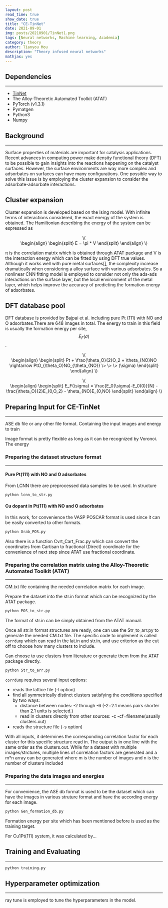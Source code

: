 ```yaml
---
layout: post
read_time: true
show_date: true
title: "CE-TinNet"
date: 2021-09-01
img: posts/20210901/TinNet1.png
tags: [Neural networks, Machine learning, Academia]
category: theory
author: Tianyou Mou
description: "Theory infused neural networks"
mathjax: yes
---
```


## Dependencies
----------------
- [TinNet](https://github.com/hlxin/tinnet) 
- The Alloy-Theoretic Automated Toolkit (ATAT)
- PyTorch (v1.3.1)
- Pymatgen
- Python3
- Numpy

## Background
----------

Surface properties of materials are important for catalysis applications. Recent advances in computing power make density functional theory (DFT) to be possible 
to gain insights into the reactions happening on the catalyst surfaces. However, the surface environments are way more complex and adsorbates on surfaces can have
many configurations. One possible way to solve this issue is by employing the cluster expansion to consider the adsorbate-adsorbate interactions. 

Cluster expansion
-----------------
Cluster expansion is developed based on the Ising model. With infinite terms of interactions considered, the exact energy of the system is obtained. 
The Hamiltonian describing the energy of the system can be espressed as 
<script src="https://polyfill.io/v3/polyfill.min.js?features=es6"></script>
<script id="MathJax-script" async src="https://cdn.jsdelivr.net/npm/mathjax@3/es5/tex-mml-chtml.js"></script>

<p style="text-align:center">\(<br>
\begin{align}
\begin{split}
E = \pi * V
\end{split}
\end{align}
\)</p>

π is the correlation matrix which is obtained through ATAT package and V is the interaction energy which can be fitted by using DFT true values. Although it works
well with pure metal surfaces[], the complexity increase dramatically when considering a alloy surface with various adsorbates. So a nonlinear CNN fitting model 
is employed to consider not only the ads-ads interactions on the surface layer, but the local environment of the metal layer, which helps improve the accuracy of 
predicting the formation energy of adsorbates. 

DFT database pool
-----------------


DFT database is provided by Bajpai et al. including pure Pt (111) with NO and O adsorbates.There are 648 images in total. The energy to train in this field is usually the formation energy per site, $$E_F(\sigma)$$.

<p style="text-align:center">\(<br>
\begin{align}
\begin{split}
Pt + \frac{\theta_O}{2}O_2 + \theta_{NO}NO \rightarrow PtO_{\theta_O}NO_{\theta_{NO}}  \> \> \> (\sigma)
\end{split}
\end{align}
\)</p>

<p style="text-align:center">\(<br>
\begin{align}
\begin{split}
E_F(\sigma) = \frac{E_0(\sigma)-E_0(0)}{N} - \frac{\theta_O}{2}E_{0,O_2} - \theta_{NO}E_{0,NO}
\end{split}
\end{align}
\)</p>


## Preparing Input for CE-TinNet
-----------------------------

ASE db file or any other file format. Containing the input images and energy to train

Image format is pretty flexible as long as it can be recognized by Voronoi. The energy 

### Preparing the dataset structure format 
-----------------------------------------

#### Pure Pt(111) with NO and O adsorbates 
From LCNN there are preprocessed data samples to be used. In structure
```python
python lcnn_to_str.py
```
#### Cu dopant in Pt(111) with NO and O adsorbates
In this work, for convenience the VASP POSCAR format is used since it can be easily converted to other formats.
```python
python Grab_POS.py
```
Also there is a function Cvrt_Cart_Frac.py which can convert the coordinates from Cartisan to fractional (Direct) coordinate for the convenience of next step since ATAT use fractional coordinate.

### Preparing the correlation matrix using the Alloy-Theoretic Automated Toolkit (ATAT)
-----------------------------------------
CM.txt file containing the needed correlation matrix for each image. 

Prepare the dataset into the str.in format which can be recognized by the ATAT package. 
```python
python POS_to_str.py
```
The format of str.in can be simply obtained from the ATAT manual.

Once all str.in format structures are ready, one can use the Str_to_arr.py to generate the needed CM.txt file. The specific code to implement is called ```corrdump``` which can read in the lat.in and str.in, and use criterion as the cut off to choose how many clusters to include.

Can choose to use clusters from literature or generate them from the ATAT package directly. 
```python
python Str_to_arr.py
```
```corrdump``` requires several input options:
- reads the lattice file (-l option)
- find all symmetrically distinct clusters satisfying the conditions specified by two ways:
    - distance between nodes: -2 through -6 (-2=2.1 means pairs shorter than 2.1 units is selected.)
    - read in clusters directly from other sources: -c -cf=filename(usually clusters.out)
- reads the structure file (-s option)

With all inputs, it determines the corresponding correlation factor for each cluster for this specific structure read in. The output is in one line with the same order as the clusters.out. 
While for a dataset with multiple images/strctures, multiple lines of correlation factors are generated and a m*n array can be generated where m is the number of images and n is the number of clusters included

### Preparing the data images and energies
-----------------------------------------
For convenience, the ASE db format is used to be the dataset which can have the images in various struture format and have the according energy for each image. 

```python
python Gen_formation_db.py
```

Formation energy per site which has been mentioned before is used as the training target. 

For Cu1Pt(111) system, it was calculated by...

## Training and Evaluating
-----------------------------

```python
python training.py
```

## Hyperparameter optimization
-----------------------------

ray tune is employed to tune the hyperparameters in the model. 

